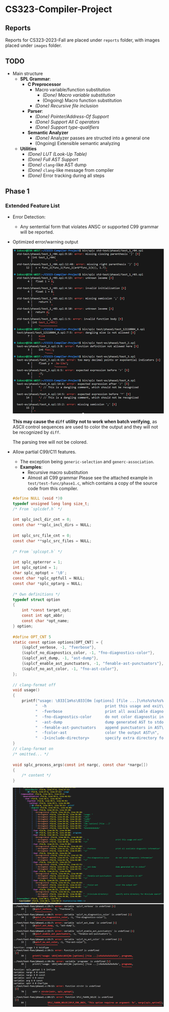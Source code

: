 # CS323-Compiler-Project

## Reports

Reports for CS323-2023-Fall are placed under `reports` folder, with images placed under `images` folder.

## TODO
- Main structure
  - **SPL Grammar**:
    - **C Preprocessor**
      - Macro variable/function substitution
        - *(Done) Macro variable substitution*
        - (Ongoing) Macro function substitution
      - *(Done) Recursive file inclusion*
    - **Parser**:
      - *(Done) Pointer/Address-Of Support*
      - *(Done) Support All C operators*
      - *(Done) Support type-qualifiers*
    - **Semantic Analyzer**
      - *(Done)* Analyzer passes are structed into a general one
      - (Ongoing) Extensible semantic analyzing
  - **Utilities**
    - *(Done) LUT (Look-Up Table)*
    - *(Done) Full AST Support*
    - *(Done)* `clang`-like AST dump
    - *(Done)* `clang`-like message from compiler
    - *(Done)* Error tracking during all steps

## Phase 1

### Extended Feature List
- Error Detection:
  - Any sentential form that violates ANSC or supported C99 grammar will be reported.

- Optimized error/warning output

  ![image-20231029131149498](images/img-1.png)

  **This may cause the `diff`** **utility not to work when batch verifying**, as ASCII control sequences are used to color the output and they will not be recognized by `diff`.

  The parsing tree will not be colored.
- Allow partial C99/C11 features.
  - The exception being `generic-selection` and `generc-association`.
  - **Examples**:
    - Recursive macro substitution
    - Almost all C99 grammar
  Please see the attached example in `test/test-func/phase1.c`, which contains a copy of the source code from this compiler.
  ```c
  #define NULL (void *)0
  typedef unsigned long long size_t;
  /* From `splcdef.h` */

  int splc_incl_dir_cnt = 0;
  const char **splc_incl_dirs = NULL;

  int splc_src_file_cnt = 0;
  const char **splc_src_files = NULL;

  /* From `splcopt.h` */

  int splc_opterror = 1;
  int splc_optind = 1;
  char splc_optopt = '\0';
  const char *splc_optfull = NULL;
  const char *splc_optarg = NULL;

  /* Own definitions */
  typedef struct option
  {
      int *const target_opt;
      const int opt_abbr;
      const char *opt_name;
  } option;

  #define OPT_CNT 5
  static const option options[OPT_CNT] = {
      {&splcf_verbose, -1, "fverbose"},
      {&splcf_no_diagnostics_color, -1, "fno-diagnostics-color"},
      {&splcf_ast_dump, -1, "ast-dump"},
      {&splcf_enable_ast_punctuators, -1, "fenable-ast-punctuators"},
      {&splcf_no_ast_color, -1, "fno-ast-color"},
  };

  // clang-format off
  void usage()
  {
      printf("usage: \033[1m%s\033[0m [options] [file ...]\n%s%s%s%s%s%s%s", progname,
            "  -h                          print this usage and exit\n",
            "  -fverbose                   print all available diagnostic information\n",
            "  -fno-diagnostics-color      do not color diagnostic information\n",
            "  -ast-dump                   dump generated AST to stdout\n",
            "  -fenable-ast-punctuators    append punctuators in AST\n",
            "  -fcolor-ast                 color the output AST\n",
            "  -I<include-directory>       specify extra directory for #include search\n");
  }
  // clang-format on
  /* omitted... */

  void splc_process_args(const int nargc, const char *nargv[])
  {
      /* content */
  }
  ```
  ![image-2](images/img-2.png)
  ![image-3](images/img-3.png)

